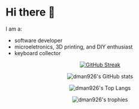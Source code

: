 # Hi there 👋

I am a:
- software developer
- microeletronics, 3D printing, and DIY enthusiast
- keyboard collector

<p align="center">
  <a href="https://git.io/streak-stats">
    <img src="https://streak-stats.demolab.com?user=dman926&theme=tokyonight&date_format=%5BY%20%5DM%20j" alt="GitHub Streak" />
  </a>
</p>
<p align="center">
  <img alt="dman926's GitHub stats" src="https://github-readme-stats.vercel.app/api?username=dman926&theme=tokyonight" />
</p>
<p align="center">
  <img alt="dman926's Top Langs" src="https://github-readme-stats.vercel.app/api/top-langs/?username=dman926&theme=tokyonight" />
</p>
<p align="center">
  <img alt="dman926's trophies" src="https://github-profile-trophy.vercel.app/?username=dman926&theme=tokyonight" />
</p>

